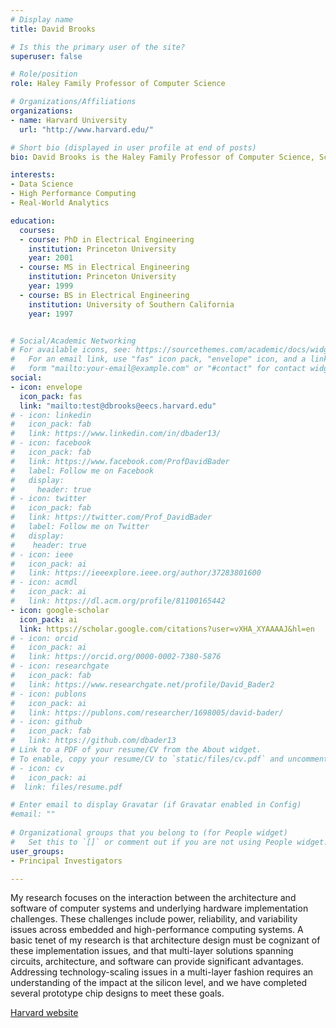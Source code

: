 ```yaml
---
# Display name
title: David Brooks

# Is this the primary user of the site?
superuser: false

# Role/position
role: Haley Family Professor of Computer Science

# Organizations/Affiliations
organizations:
- name: Harvard University
  url: "http://www.harvard.edu/"

# Short bio (displayed in user profile at end of posts)
bio: David Brooks is the Haley Family Professor of Computer Science, School of Engineering and Applied Sciences, at Harvard University.

interests:
- Data Science
- High Performance Computing
- Real-World Analytics

education:
  courses:
  - course: PhD in Electrical Engineering
    institution: Princeton University
    year: 2001
  - course: MS in Electrical Engineering
    institution: Princeton University
    year: 1999
  - course: BS in Electrical Engineering
    institution: University of Southern California
    year: 1997


# Social/Academic Networking
# For available icons, see: https://sourcethemes.com/academic/docs/widgets/#icons
#   For an email link, use "fas" icon pack, "envelope" icon, and a link in the
#   form "mailto:your-email@example.com" or "#contact" for contact widget.
social:
- icon: envelope
  icon_pack: fas
  link: "mailto:test@dbrooks@eecs.harvard.edu"
# - icon: linkedin
#   icon_pack: fab
#   link: https://www.linkedin.com/in/dbader13/
# - icon: facebook
#   icon_pack: fab
#   link: https://www.facebook.com/ProfDavidBader
#   label: Follow me on Facebook
#   display:
#     header: true
# - icon: twitter
#   icon_pack: fab
#   link: https://twitter.com/Prof_DavidBader
#   label: Follow me on Twitter
#   display:
#    header: true
# - icon: ieee
#   icon_pack: ai
#   link: https://ieeexplore.ieee.org/author/37283801600
# - icon: acmdl
#   icon_pack: ai
#   link: https://dl.acm.org/profile/81100165442
- icon: google-scholar
  icon_pack: ai
  link: https://scholar.google.com/citations?user=vXHA_XYAAAAJ&hl=en
# - icon: orcid
#   icon_pack: ai
#   link: https://orcid.org/0000-0002-7380-5876
# - icon: researchgate
#   icon_pack: fab
#   link: https://www.researchgate.net/profile/David_Bader2
# - icon: publons
#   icon_pack: ai
#   link: https://publons.com/researcher/1698005/david-bader/
# - icon: github
#   icon_pack: fab
#   link: https://github.com/dbader13
# Link to a PDF of your resume/CV from the About widget.
# To enable, copy your resume/CV to `static/files/cv.pdf` and uncomment the lines below.  
# - icon: cv
#   icon_pack: ai
#  link: files/resume.pdf

# Enter email to display Gravatar (if Gravatar enabled in Config)
#email: ""
  
# Organizational groups that you belong to (for People widget)
#   Set this to `[]` or comment out if you are not using People widget.  
user_groups:
- Principal Investigators

---
```


My research focuses on the interaction between the architecture and software of computer systems and underlying hardware implementation challenges.  These challenges include power, reliability, and variability issues across embedded and high-performance computing systems.  A basic tenet of my research is that architecture design must be cognizant of these implementation issues, and that multi-layer solutions spanning circuits, architecture, and software can provide significant advantages. Addressing technology-scaling issues in a multi-layer fashion requires an understanding of the impact at the silicon level, and we have completed several prototype chip designs to meet these goals.

[Harvard website](http://www.eecs.harvard.edu/~dbrooks/)
